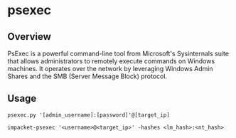 # psexec

## Overview

PsExec is a powerful command-line tool from Microsoft's Sysinternals suite that allows administrators to remotely execute commands on Windows machines. It operates over the network by leveraging Windows Admin Shares and the SMB (Server Message Block) protocol.

## Usage

```shell
psexec.py '[admin_username]:[password]'@[target_ip]

impacket-psexec '<username>@<target_ip>' -hashes <lm_hash>:<nt_hash>
```